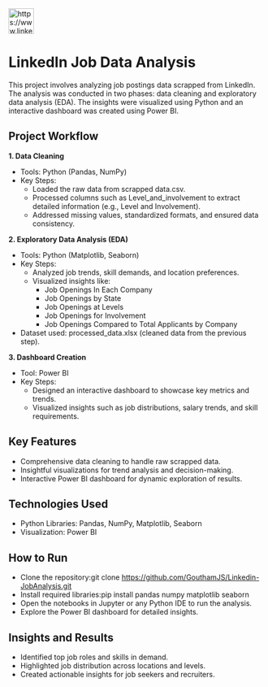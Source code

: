 <a href="https://www.linkedin.com/in/goutham-j-s-740aaa204/" target="blank">
  <img align="center" src="https://raw.githubusercontent.com/rahuldkjain/github-profile-readme-generator/master/src/images/icons/Social/linked-in-alt.svg" 
       alt="https://www.linkedin.com/in/goutham-j-s-740aaa204/" height="50" width="50" />
</a>

# LinkedIn Job Data Analysis

This project involves analyzing job postings data scrapped from LinkedIn. The analysis was conducted in two phases: data cleaning and exploratory data analysis (EDA). The insights were visualized using Python and an interactive dashboard was created using Power BI.

## Project Workflow

**1. Data Cleaning**
- Tools: Python (Pandas, NumPy)
- Key Steps:
  - Loaded the raw data from scrapped data.csv.
  - Processed columns such as Level_and_involvement to extract detailed information (e.g., Level and Involvement).
  - Addressed missing values, standardized formats, and ensured data consistency.


**2. Exploratory Data Analysis (EDA)**
- Tools: Python (Matplotlib, Seaborn)
- Key Steps:
  - Analyzed job trends, skill demands, and location preferences.
  - Visualized insights like:
    - Job Openings In Each Company
    - Job Openings by State
    - Job Openings at Levels
    - Job Openings for Involvement
    - Job Openings Compared to Total Applicants by Company
- Dataset used: processed_data.xlsx (cleaned data from the previous step).

**3. Dashboard Creation**
- Tool: Power BI
- Key Steps:
  - Designed an interactive dashboard to showcase key metrics and trends.
  - Visualized insights such as job distributions, salary trends, and skill requirements.


## Key Features
- Comprehensive data cleaning to handle raw scrapped data.
- Insightful visualizations for trend analysis and decision-making.
- Interactive Power BI dashboard for dynamic exploration of results.

## Technologies Used
- Python Libraries: Pandas, NumPy, Matplotlib, Seaborn
- Visualization: Power BI

## How to Run
- Clone the repository:git clone https://github.com/GouthamJS/Linkedin-JobAnalysis.git
- Install required libraries:pip install pandas numpy matplotlib seaborn
- Open the notebooks in Jupyter or any Python IDE to run the analysis.
- Explore the Power BI dashboard for detailed insights.
  

## Insights and Results
- Identified top job roles and skills in demand.
- Highlighted job distribution across locations and levels.
- Created actionable insights for job seekers and recruiters.
  
